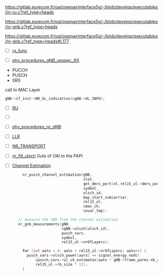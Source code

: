https://gitlab.eurecom.fr/oai/openairinterface5g/-/blob/develop/executables/nr-ru.c?ref_type=heads

https://gitlab.eurecom.fr/oai/openairinterface5g/-/blob/develop/executables/nr-gnb.c?ref_type=heads

https://gitlab.eurecom.fr/oai/openairinterface5g/-/blob/develop/executables/nr-gnb.c?ref_type=heads#L177

- [ ] [rx_func](https://gitlab.eurecom.fr/oai/openairinterface5g/-/blob/develop/executables/nr-gnb.c?ref_type=heads#L206)

- [ ] [phy_procedures_gNB_uespec_RX](https://gitlab.eurecom.fr/oai/openairinterface5g/-/blob/develop/executables/nr-gnb.c?ref_type=heads#L262)
- PUCCH
- PUSCH
- SRS

call to MAC Layer

```c
gNB->if_inst->NR_UL_indication(&gNB->UL_INFO);
```


- [ ] [RU](https://gitlab.eurecom.fr/oai/openairinterface5g/-/blob/develop/openair1/SCHED_NR/nr_ru_procedures.c?ref_type=heads#L264)

- [ ] [](https://gitlab.eurecom.fr/oai/openairinterface5g/-/blob/develop/openair1/PHY/NR_TRANSPORT/nr_ulsch_decoding.c?ref_type=heads)

- [ ] [phy_procedures_nr_gNB](https://gitlab.eurecom.fr/oai/openairinterface5g/-/blob/develop/openair1/SCHED_NR/phy_procedures_nr_gNB.c?ref_type=heads#L752)

- [ ] [LLR](https://gitlab.eurecom.fr/oai/openairinterface5g/-/blob/develop/openair1/PHY/NR_TRANSPORT/nr_ulsch_llr_computation.c?ref_type=heads)

- [ ] [NR_TRANSPORT](https://gitlab.eurecom.fr/oai/openairinterface5g/-/tree/develop/openair1/PHY/NR_TRANSPORT?ref_type=heads)

- [ ] [nr_fill_ulsch](https://gitlab.eurecom.fr/oai/openairinterface5g/-/blob/develop/openair1/PHY/NR_TRANSPORT/nr_ulsch.c?ref_type=heads#L61)
Guts of OAI to the FAPI

- [ ] [Channel Estimation](https://gitlab.eurecom.fr/oai/openairinterface5g/-/blob/develop/openair1/PHY/NR_TRANSPORT/nr_ulsch_demodulation.c?ref_type=heads#L1468)

```c
        nr_pusch_channel_estimation(gNB,
                                    slot,
                                    get_dmrs_port(nl,rel15_ul->dmrs_ports),
                                    symbol,
                                    ulsch_id,
                                    bwp_start_subcarrier,
                                    rel15_ul,
                                    &max_ch,
                                    &nvar_tmp);
```

```c
      // measure the SNR from the channel estimation
      nr_gnb_measurements(gNB, 
                          &gNB->ulsch[ulsch_id], 
                          pusch_vars, 
                          symbol, 
                          rel15_ul->nrOfLayers);
```

```c
        for (int aatx = 0; aatx < rel15_ul->nrOfLayers; aatx++) {
          pusch_vars->ulsch_power[aarx] += signal_energy_nodc(
              &pusch_vars->ul_ch_estimates[aatx * gNB->frame_parms.nb_antennas_rx + aarx][symbol * frame_parms->ofdm_symbol_size],
              rel15_ul->rb_size * 12);
        }
```

